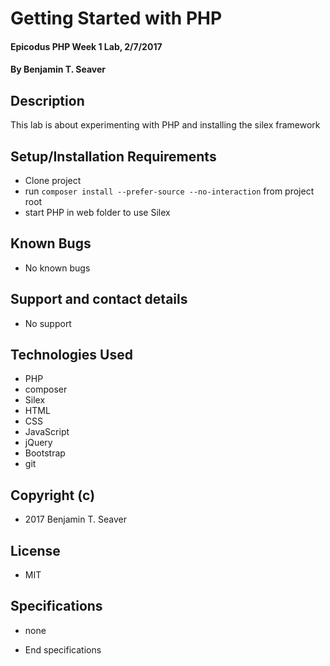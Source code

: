 # Getting Started with PHP

#### Epicodus PHP Week 1 Lab, 2/7/2017

#### By Benjamin T. Seaver

## Description

This lab is about experimenting with PHP and installing the silex framework

## Setup/Installation Requirements
* Clone project
* run `composer install --prefer-source --no-interaction` from project root
* start PHP in web folder to use Silex

## Known Bugs
* No known bugs

## Support and contact details
* No support

## Technologies Used
* PHP
* composer
* Silex
* HTML
* CSS
* JavaScript
* jQuery
* Bootstrap
* git

## Copyright (c)
* 2017 Benjamin T. Seaver

## License
* MIT

## Specifications
* none

* End specifications
